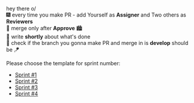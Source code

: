 hey there o/<br />
🎆 every time you make PR - add Yourself as **Assigner** and Two others as **Reviewers**<br />
🌆 merge only after **Approve** 🏙<br />
🎋 write **shortly** about what's done<br />
🎈 check if the branch you gonna make PR and merge in is **develop** should be 🪁

Please choose the template for sprint number:

- [Sprint #1](?expand=1&template=pull_request_template_first.md)
- [Sprint #2](?expand=1&template=pull_request_template_second.md)
- [Sprint #3](?quick_pull=1&template=pull_request_template_third.md)
- [Sprint #4](?quick_pull=1&template=pull_request_template_fourth.md)
